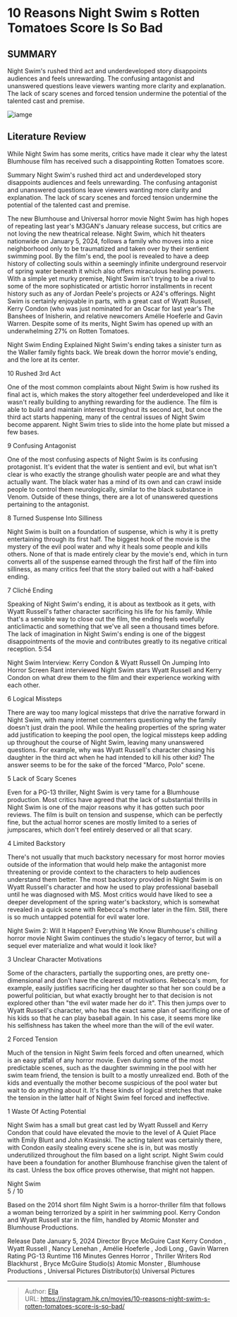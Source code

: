 # 10 Reasons Night Swim s Rotten Tomatoes Score Is So Bad


## SUMMARY 


 Night Swim&#39;s rushed third act and underdeveloped story disappoints audiences and feels unrewarding. 
 The confusing antagonist and unanswered questions leave viewers wanting more clarity and explanation. 
 The lack of scary scenes and forced tension undermine the potential of the talented cast and premise. 

![iamge](https://static1.srcdn.com/wordpress/wp-content/uploads/2024/01/night-swim-rotten-tomatoes-reviews-bad-reason.jpg)

## Literature Review

While Night Swim has some merits, critics have made it clear why the latest Blumhouse film has received such a disappointing Rotten Tomatoes score.




Summary
 Night Swim&#39;s rushed third act and underdeveloped story disappoints audiences and feels unrewarding. 
 The confusing antagonist and unanswered questions leave viewers wanting more clarity and explanation. 
 The lack of scary scenes and forced tension undermine the potential of the talented cast and premise. 


The new Blumhouse and Universal horror movie Night Swim has high hopes of repeating last year&#39;s M3GAN&#39;s January release success, but critics are not loving the new theatrical release. Night Swim, which hit theaters nationwide on January 5, 2024, follows a family who moves into a nice neighborhood only to be traumatized and taken over by their sentient swimming pool. By the film&#39;s end, the pool is revealed to have a deep history of collecting souls within a seemingly infinite underground reservoir of spring water beneath it which also offers miraculous healing powers.
With a simple yet murky premise, Night Swim isn&#39;t trying to be a rival to some of the more sophisticated or artistic horror installments in recent history such as any of Jordan Peele&#39;s projects or A24&#39;s offerings. Night Swim is certainly enjoyable in parts, with a great cast of Wyatt Russell, Kerry Condon (who was just nominated for an Oscar for last year&#39;s The Banshees of Inisherin, and relative newcomers Amélie Hoeferle and Gavin Warren. Despite some of its merits, Night Swim has opened up with an underwhelming 27% on Rotten Tomatoes.
            
 
 Night Swim Ending Explained 
Night Swim&#39;s ending takes a sinister turn as the Waller family fights back. We break down the horror movie&#39;s ending, and the lore at its center.












 








 10  Rushed 3rd Act 
        

One of the most common complaints about Night Swim is how rushed its final act is, which makes the story altogether feel underdeveloped and like it wasn&#39;t really building to anything rewarding for the audience. The film is able to build and maintain interest throughout its second act, but once the third act starts happening, many of the central issues of Night Swim become apparent. Night Swim tries to slide into the home plate but missed a few bases.





 9  Confusing Antagonist 
        

One of the most confusing aspects of Night Swim is its confusing protagonist. It&#39;s evident that the water is sentient and evil, but what isn&#39;t clear is who exactly the strange ghoulish water people are and what they actually want. The black water has a mind of its own and can crawl inside people to control them neurologically, similar to the black substance in Venom. Outside of these things, there are a lot of unanswered questions pertaining to the antagonist.





 8  Turned Suspense Into Silliness 
        

Night Swim is built on a foundation of suspense, which is why it is pretty entertaining through its first half. The biggest hook of the movie is the mystery of the evil pool water and why it heals some people and kills others. None of that is made entirely clear by the movie&#39;s end, which in turn converts all of the suspense earned through the first half of the film into silliness, as many critics feel that the story bailed out with a half-baked ending.





 7  Cliché Ending 
        

Speaking of Night Swim&#39;s ending, it is about as textbook as it gets, with Wyatt Russell&#39;s father character sacrificing his life for his family. While that&#39;s a sensible way to close out the film, the ending feels woefully anticlimactic and something that we&#39;ve all seen a thousand times before. The lack of imagination in Night Swim&#39;s ending is one of the biggest disappointments of the movie and contributes greatly to its negative critical reception.
 5:54                  
 
 Night Swim Interview: Kerry Condon &amp; Wyatt Russell On Jumping Into Horror 
Screen Rant interviewed Night Swim stars Wyatt Russell and Kerry Condon on what drew them to the film and their experience working with each other.








 6  Logical Missteps 
        

There are way too many logical missteps that drive the narrative forward in Night Swim, with many internet commenters questioning why the family doesn&#39;t just drain the pool. While the healing properties of the spring water add justification to keeping the pool open, the logical missteps keep adding up throughout the course of Night Swim, leaving many unanswered questions. For example, why was Wyatt Russell&#39;s character chasing his daughter in the third act when he had intended to kill his other kid? The answer seems to be for the sake of the forced &#34;Marco, Polo&#34; scene.





 5  Lack of Scary Scenes 
        

Even for a PG-13 thriller, Night Swim is very tame for a Blumhouse production. Most critics have agreed that the lack of substantial thrills in Night Swim is one of the major reasons why it has gotten such poor reviews. The film is built on tension and suspense, which can be perfectly fine, but the actual horror scenes are mostly limited to a series of jumpscares, which don&#39;t feel entirely deserved or all that scary.





 4  Limited Backstory 
        

There&#39;s not usually that much backstory necessary for most horror movies outside of the information that would help make the antagonist more threatening or provide context to the characters to help audiences understand them better. The most backstory provided in Night Swim is on Wyatt Russell&#39;s character and how he used to play professional baseball until he was diagnosed with MS. Most critics would have liked to see a deeper development of the spring water&#39;s backstory, which is somewhat revealed in a quick scene with Rebecca&#39;s mother later in the film. Still, there is so much untapped potential for evil water lore.
            
 
 Night Swim 2: Will It Happen? Everything We Know 
Blumhouse&#39;s chilling horror movie Night Swim continues the studio&#39;s legacy of terror, but will a sequel ever materialize and what would it look like? 








 3  Unclear Character Motivations 
        

Some of the characters, partially the supporting ones, are pretty one-dimensional and don&#39;t have the clearest of motivations. Rebecca&#39;s mom, for example, easily justifies sacrificing her daughter so that her son could be a powerful politician, but what exactly brought her to that decision is not explored other than &#34;the evil water made her do it&#34;. This then jumps over to Wyatt Russell&#39;s character, who has the exact same plan of sacrificing one of his kids so that he can play baseball again. In his case, it seems more like his selfishness has taken the wheel more than the will of the evil water.





 2  Forced Tension 
        

Much of the tension in Night Swim feels forced and often unearned, which is an easy pitfall of any horror movie. Even during some of the most predictable scenes, such as the daughter swimming in the pool with her swim team friend, the tension is built to a mostly unrealized end. Both of the kids and eventually the mother become suspicious of the pool water but wait to do anything about it. It&#39;s these kinds of logical stretches that make the tension in the latter half of Night Swim feel forced and ineffective.





 1  Waste Of Acting Potential 
        

Night Swim has a small but great cast led by Wyatt Russell and Kerry Condon that could have elevated the movie to the level of A Quiet Place with Emily Blunt and John Krasinski. The acting talent was certainly there, with Condon easily stealing every scene she is in, but was mostly underutilized throughout the film based on a light script. Night Swim could have been a foundation for another Blumhouse franchise given the talent of its cast. Unless the box office proves otherwise, that might not happen.
        


  Night Swim  
5 
/ 10 


Based on the 2014 short film Night Swim is a horror-thriller film that follows a woman being terrorized by a spirit in her swimming pool. Kerry Condon and Wyatt Russell star in the film, handled by Atomic Monster and Blumhouse Productions.

  Release Date    January 5, 2024     Director    Bryce McGuire     Cast    Kerry Condon , Wyatt Russell , Nancy Lenehan , Amélie Hoeferle , Jodi Long , Gavin Warren     Rating    PG-13     Runtime    116 Minutes     Genres    Horror , Thriller     Writers    Rod Blackhurst , Bryce McGuire     Studio(s)    Atomic Monster , Blumhouse Productions , Universal Pictures     Distributor(s)    Universal Pictures    



---

> Author: [Ella](https://instagram.hk.cn/)  
> URL: https://instagram.hk.cn/movies/10-reasons-night-swim-s-rotten-tomatoes-score-is-so-bad/  


